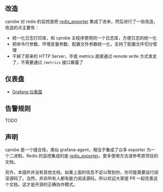 ## 改造

cprobe 对 redis 的监控是把 [redis_exporter](https://github.com/oliver006/redis_exporter) 集成了进来，然后进行了一些改造，改造的点主要有：

- 统一化日志打印库，和 cprobe 主程序使用同一个日志库，方便日志的统一化
- 把命令行参数、环境变量参数、配置文件参数统一化，支持了配置文件切分管理
- 干掉了原来的 HTTP Server，毕竟 metrics 直接通过 remote write 方式发走了，不需要通过 `/metrics` 接口暴露了

## 仪表盘

- [Grafana 仪表盘](./dash/)

## 告警规则

TODO

## 声明

cprobe 是一个缝合怪，类似 grafana-agent，相当于集成了众多 exporter 为一个二进制。Redis 的监控集成的是 [redis_exporter](https://github.com/oliver006/redis_exporter)。更多使用方法请参考原项目的文档。

另外，本插件并没有其他文档，如果上面的信息不足以帮到你，你可能需要自行阅读源码了。当然，并非所有人都有能力阅读源码，所以欢迎大家提 PR 一起完善这个文档，这才是开源的正确协作模式。

